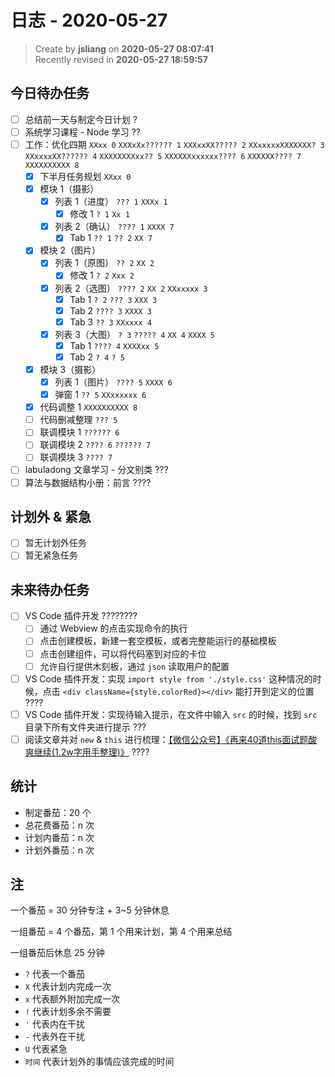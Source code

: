 日志 - 2020-05-27
===

> Create by **jsliang** on **2020-05-27 08:07:41**  
> Recently revised in **2020-05-27 18:59:57**  

## 今日待办任务

* [ ] 总结前一天与制定今日计划 ?
* [ ] 系统学习课程 - Node 学习 ??
* [ ] 工作：优化四期 `XXxx 0` `XXXxXx?????? 1` `XXXxxXX????? 2` `XXxxxxxXXXXXXX? 3` `XXxxxxXX?????? 4` `XXXXXXXXxx?? 5` `XXXXXXxxxxxx???? 6` `XXXXXX???? 7` `XXXXXXXXXX 8`
  * [x] 下半月任务规划 `XXxx 0`
  * [x] 模块 1（摄影） 
    * [x] 列表 1（进度） `??? 1` `XXXx 1`
      * [x] 修改 1 `? 1` `Xx 1`
    * [x] 列表 2（确认） `???? 1` `XXXX 7`
      * [x] Tab 1 `?? 1` `?? 2` `XX 7`
  * [x] 模块 2（图片）
    * [x] 列表 1（原图） `?? 2` `XX 2`
      * [x] 修改 1 `? 2` `Xxx 2`
    * [x] 列表 2（选图） `???? 2` `XX 2` `XXxxxxx 3`
      * [x] Tab 1 `? 2` `??? 3` `XXX 3`
      * [x] Tab 2 `???? 3` `XXXX 3`
      * [x] Tab 3 `?? 3` `XXxxxx 4`
    * [x] 列表 3（大图） `? 3` `????? 4` `XX 4` `XXXX 5`
      * [x] Tab 1 `???? 4` `XXXXxx 5`
      * [x] Tab 2 `? 4` `? 5`
  * [x] 模块 3（摄影）
    * [x] 列表 1（图片） `???? 5` `XXXX 6`
    * [x] 弹窗 1 `?? 5` `XXxxxxxx 6`
  * [x] 代码调整 1 `XXXXXXXXXX 8`
  * [ ] 代码删减整理 `??? 5`
  * [ ] 联调模块 1 `?????? 6`
  * [ ] 联调模块 2 `???? 6` `?????? 7`
  * [ ] 联调模块 3 `???? 7`
* [ ] labuladong 文章学习 - 分文别类 ???
* [ ] 算法与数据结构小册：前言 ????

## 计划外 & 紧急

* [ ] 暂无计划外任务
* [ ] 暂无紧急任务

## 未来待办任务

* [ ] VS Code 插件开发 ????????
  * [ ] 通过 Webview 的点击实现命令的执行
  * [ ] 点击创建模板，新建一套空模板，或者完整能运行的基础模板
  * [ ] 点击创建组件，可以将代码塞到对应的卡位
  * [ ] 允许自行提供木刻板，通过 `json` 读取用户的配置
* [ ] VS Code 插件开发：实现 `import style from './style.css'` 这种情况的时候，点击 `<div className={style.colorRed}></div>` 能打开到定义的位置 ????
* [ ] VS Code 插件开发：实现待输入提示，在文件中输入 `src` 的时候，找到 `src` 目录下所有文件夹进行提示 ???
* [ ] 阅读文章并对 `new` & `this` 进行梳理：[【微信公众号】《再来40道this面试题酸爽继续(1.2w字用手整理)》](https://mp.weixin.qq.com/s/k8PngT7afosSxUJSECRtJA) ????

## 统计

* 制定番茄：20 个
* 总花费番茄：n 次
* 计划内番茄：n 次
* 计划外番茄：n 次

## 注

一个番茄 = 30 分钟专注 + 3~5 分钟休息

一组番茄 = 4 个番茄，第 1 个用来计划，第 4 个用来总结

一组番茄后休息 25 分钟

* `?` 代表一个番茄
* `X` 代表计划内完成一次
* `x` 代表额外附加完成一次
* `!` 代表计划多余不需要
* `'` 代表内在干扰
* `-` 代表外在干扰
* `U` 代表紧急
* `时间` 代表计划外的事情应该完成的时间
